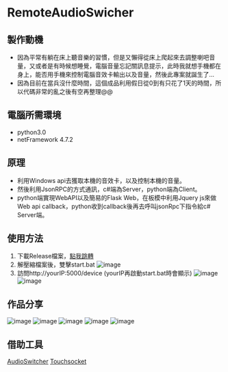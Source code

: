 # RemoteAudioSwicher
## 製作動機
- 因為平常有躺在床上聽音樂的習慣，但是又懶得從床上爬起來去調整喇吧音量，又或者是有時候想睡覺，電腦音量忘記關訊息提示，此時我就想手機都在身上，能否用手機來控制電腦音效卡輸出以及音量，然後此專案就誕生了...
- 因為目前在當兵沒什麼時間，這個成品利用假日從0到有只花了1天的時間，所以代碼非常的亂之後有空再整理@@

## 電腦所需環境
- python3.0
- netFramework 4.7.2

## 原理
- 利用Windows api去獲取本機的音效卡，以及控制本機的音量。
- 然後利用JsonRPC的方式通訊，c#端為Server，python端為Client。
- python端實現WebAPI以及簡易的Flask Web，在板模中利用Jquery js來做Web api callback，python收到callback後再去呼叫jsonRpc下指令給c# Server端。

## 使用方法
1. 下載Release檔案，[點我跳轉](https://github.com/godchadigo/RemoteAudioSwicher/releases/tag/new)
2. 解壓縮檔案後，雙擊start.bat
![image](https://github.com/godchadigo/RemoteAudioSwicher/assets/19208239/db797746-af22-4d5d-9a24-94c9fdba2426)
4. 訪問http://yourIP:5000/device  (yourIP再啟動start.bat時會顯示)
![image](https://github.com/godchadigo/RemoteAudioSwicher/assets/19208239/f8e4b9ae-c9cd-4b38-bd5a-5f47c99f4f41)
![image](https://github.com/godchadigo/RemoteAudioSwicher/assets/19208239/c3ea8227-2c7f-435c-89ac-7778ad7d9cca)


## 作品分享
![image](https://github.com/godchadigo/RemoteAudioSwicher/assets/19208239/2c9c4ab0-a8e2-497a-af84-e81606eba4bc)
![image](https://github.com/godchadigo/RemoteAudioSwicher/assets/19208239/82544e6c-05c8-4625-bae4-7f76294d12f8)
![image](https://github.com/godchadigo/RemoteAudioSwicher/assets/19208239/13c80b65-2708-4f7d-ade4-42bd8a700108)
![image](https://github.com/godchadigo/RemoteAudioSwicher/assets/19208239/e7dc7fe9-0ff8-424e-b2c7-1ae14d3869b9)
![image](https://github.com/godchadigo/RemoteAudioSwicher/assets/19208239/54dbe1f5-8e77-4978-947d-ab4376bad5b1)

## 借助工具
[AudioSwitcher](https://github.com/xenolightning/AudioSwitcher)
[Touchsocket](https://github.com/RRQM/TouchSocket)
